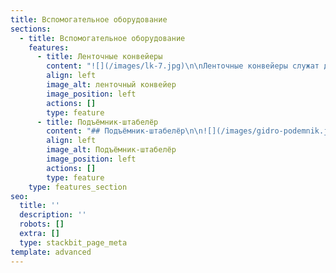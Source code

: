 ```yaml
---
title: Вспомогательное оборудование
sections:
  - title: Вспомогательное оборудование
    features:
      - title: Ленточные конвейеры
        content: "![](/images/lk-7.jpg)\n\nЛенточные конвейеры служат для\nтранспортировки бетонной смеси из бетоносмесителя в приемный бункер\nвибропресса. Применяется для оснащения произвоственных линий\nвибропрессов «Урал».\n\n— Длина: 3, 5, 10м.\n\n— Тип ленты: гладкая, со скребками.\n\nЦена:  **от 134 400 руб.**\n\n\_\n"
        align: left
        image_alt: ленточный конвейер
        image_position: left
        actions: []
        type: feature
      - title: Подъёмник-штабелёр
        content: "## Подъёмник-штабелёр\n\n![](/images/gidro-podemnik.jpg)\n\n##### Технические характеристики\n\n*   Ход стола 445мм\n\n*   Этажность 5 (зависит от штабелируемых изделий)\n\n*   Управление ручной (автоматический пульт с г/станцией - опция)\_\n\n*   ДхШхВ 1240х910х1295 мм\n\n*   Общая масса    190кг\n\n##### Стоимость 218 280 руб.\n"
        align: left
        image_alt: Подъёмник-штабелёр
        image_position: left
        actions: []
        type: feature
    type: features_section
seo:
  title: ''
  description: ''
  robots: []
  extra: []
  type: stackbit_page_meta
template: advanced
---
```

